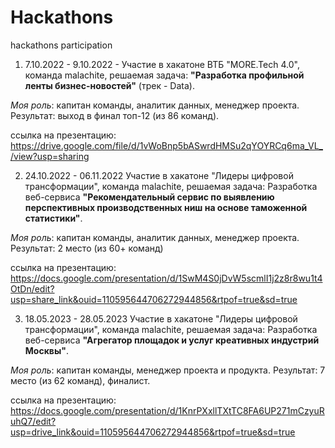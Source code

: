 # Hackathons

hackathons participation

1. 7.10.2022 - 9.10.2022 - Участие в хакатоне ВТБ "MORE.Tech 4.0", команда malachite, решаемая задача: **"Разработка профильной ленты бизнес-новостей"** (трек - Data).

*Моя роль*: капитан команды, аналитик данных, менеджер проекта. Результат: выход в финал топ-12 (из 86 команд).

ссылка на презентацию: https://drive.google.com/file/d/1vWoBnp5bASwrdHMSu2qYOYRCq6ma_VL_/view?usp=sharing 

2. 24.10.2022 - 06.11.2022 Участие в хакатоне "Лидеры цифровой трансформации", команда malachite, решаемая задача: Разработка веб-сервиса **"Рекомендательный сервис по выявлению перспективных производственных ниш на основе таможенной статистики"**. 

*Моя роль*: капитан команды, аналитик данных, менеджер проекта. Результат: 2 место (из 60+ команд) 

ссылка на презентацию: https://docs.google.com/presentation/d/1SwM4S0jDvW5scmlI1j2z8r8wu1t4OtDn/edit?usp=share_link&ouid=110595644706272944856&rtpof=true&sd=true 

3. 18.05.2023 - 28.05.2023 Участие в хакатоне "Лидеры цифровой трансформации", команда malachite, решаемая задача: Разработка веб-сервиса **"Агрегатор площадок и услуг креативных индустрий Москвы"**. 

*Моя роль*: капитан команды, менеджер проекта и продукта. Результат: 7 место (из 62 команд), финалист. 

ссылка на презентацию: https://docs.google.com/presentation/d/1KnrPXxllTXtTC8FA6UP271mCzyuRuhQ7/edit?usp=drive_link&ouid=110595644706272944856&rtpof=true&sd=true 

